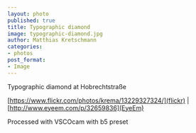 ```yaml
---
layout: photo
published: true
title: Typographic diamond
image: typographic-diamond.jpg
author: Matthias Kretschmann
categories:
- photos
post_format:
- Image
---
```


Typographic diamond at Hobrechtstraße

[https://www.flickr.com/photos/krema/13229327324/](flickr) | [http://www.eyeem.com/p/32659836](EyeEm)

Processed with VSCOcam with b5 preset